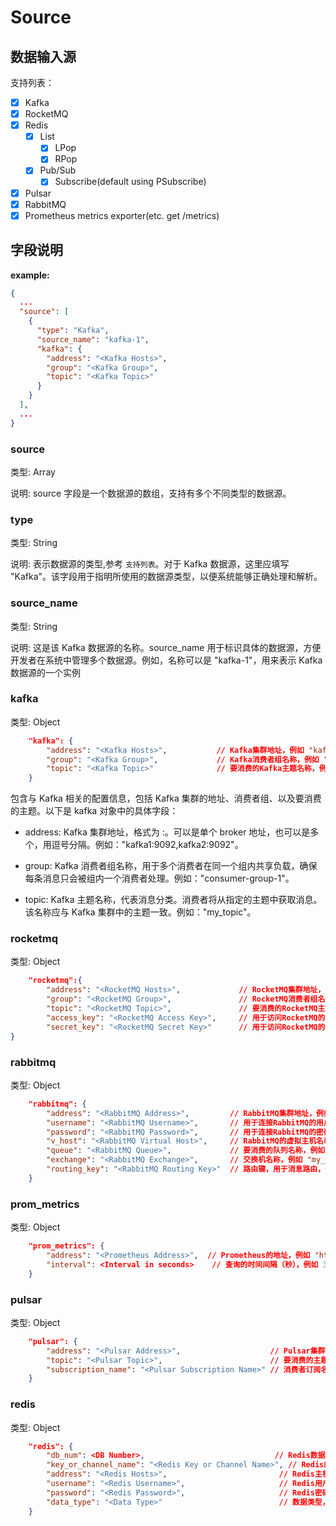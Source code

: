 Source
===
## 数据输入源
支持列表：
- [X] Kafka
- [X] RocketMQ
- [X] Redis
    - [X] List
        - [X] LPop
        - [X] RPop
    - [X] Pub/Sub
        - [X] Subscribe(default using PSubscribe)
- [X] Pulsar
- [X] RabbitMQ
- [X] Prometheus metrics exporter(etc. get /metrics)

## 字段说明
**example:**
```json
{
  ...
  "source": [
    {
      "type": "Kafka",
      "source_name": "kafka-1",
      "kafka": {
        "address": "<Kafka Hosts>",
        "group": "<Kafka Group>",
        "topic": "<Kafka Topic>"
      }
    }
  ],
  ...
}
```

### source
类型: Array

说明: source 字段是一个数据源的数组，支持有多个不同类型的数据源。

### type
类型: String

说明: 表示数据源的类型,参考 `支持列表`。对于 Kafka 数据源，这里应填写 "Kafka"。该字段用于指明所使用的数据源类型，以便系统能够正确处理和解析。

### source_name
类型: String

说明: 这是该 Kafka 数据源的名称。source_name 用于标识具体的数据源，方便开发者在系统中管理多个数据源。例如，名称可以是 "kafka-1"，用来表示 Kafka 数据源的一个实例

### kafka
类型: Object
```json
    "kafka": {
        "address": "<Kafka Hosts>",           // Kafka集群地址，例如 "kafka1:9092,kafka2:9092"
        "group": "<Kafka Group>",             // Kafka消费者组名称，例如 "consumer-group-1"
        "topic": "<Kafka Topic>"              // 要消费的Kafka主题名称，例如 "my_topic"
    }
```
包含与 Kafka 相关的配置信息，包括 Kafka 集群的地址、消费者组、以及要消费的主题。以下是 kafka 对象中的具体字段：

* address: Kafka 集群地址，格式为 <host>:<port>。可以是单个 broker 地址，也可以是多个，用逗号分隔。例如："kafka1:9092,kafka2:9092"。

* group: Kafka 消费者组名称，用于多个消费者在同一个组内共享负载，确保每条消息只会被组内一个消费者处理。例如："consumer-group-1"。

* topic: Kafka 主题名称，代表消息分类。消费者将从指定的主题中获取消息。该名称应与 Kafka 集群中的主题一致。例如："my_topic"。

### rocketmq
类型: Object
```json
    "rocketmq":{
        "address": "<RocketMQ Hosts>",             // RocketMQ集群地址，例如 "rocketmq.example.com:9876"
        "group": "<RocketMQ Group>",               // RocketMQ消费者组名称，例如 "my_consumer_group"
        "topic": "<RocketMQ Topic>",               // 要消费的RocketMQ主题名称，例如 "my_topic"
        "access_key": "<RocketMQ Access Key>",     // 用于访问RocketMQ的访问密钥，例如 "my_access_key"
        "secret_key": "<RocketMQ Secret Key>"      // 用于访问RocketMQ的安全密钥，例如 "my_secret_key"
}
```

### rabbitmq
类型: Object
```json
    "rabbitmq": {
        "address": "<RabbitMQ Address>",         // RabbitMQ集群地址，例如 "rabbitmq.example.com:5672"
        "username": "<RabbitMQ Username>",       // 用于连接RabbitMQ的用户名，例如 "guest"
        "password": "<RabbitMQ Password>",       // 用于连接RabbitMQ的密码，例如 "guest"
        "v_host": "<RabbitMQ Virtual Host>",     // RabbitMQ的虚拟主机名称，例如 "/" 
        "queue": "<RabbitMQ Queue>",             // 要消费的队列名称，例如 "my_queue"
        "exchange": "<RabbitMQ Exchange>",       // 交换机名称，例如 "my_exchange"
        "routing_key": "<RabbitMQ Routing Key>"  // 路由键，用于消息路由，例如 "my.routing.key"
    }
```

### prom_metrics
类型: Object
```json
    "prom_metrics": {
        "address": "<Prometheus Address>",  // Prometheus的地址，例如 "http://prometheus.example.com:9090"
        "interval": <Interval in seconds>    // 查询的时间间隔（秒），例如 30
    }
```

### pulsar
类型: Object
```json
    "pulsar": {
        "address": "<Pulsar Address>",                    // Pulsar集群地址，例如 "pulsar://pulsar.example.com:6650"
        "topic": "<Pulsar Topic>",                        // 要消费的主题名称，例如 "persistent://public/default/my-topic"
        "subscription_name": "<Pulsar Subscription Name>" // 消费者订阅名称，例如 "my-subscription"
    }
```

### redis
类型: Object
```json
    "redis": {
        "db_num": <DB Number>,                             // Redis数据库编号（0-15），例如 0
        "key_or_channel_name": "<Redis Key or Channel Name>", // Redis的键或频道名称，例如 "my_channel"
        "address": "<Redis Hosts>",                         // Redis主机地址，例如 "redis.example.com:6379"
        "username": "<Redis Username>",                     // Redis用户名（6.0+），例如 "default"
        "password": "<Redis Password>",                     // Redis密码，例如 "mypassword"
        "data_type": "<Data Type>"                          // 数据类型，例如 "lpop"、"rpop"或"subscribe"
    }
```